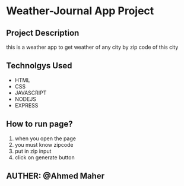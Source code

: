 # Weather-Journal App Project

## Project Description

this is a weather app to get weather of any city by zip code of this city

## Technolgys Used

- HTML
- CSS
- JAVASCRIPT
- NODEJS
- EXPRESS

## How to run page?

1. when you open the page
2. you must know zipcode
3. put in zip input
4. click on generate button

## AUTHER: @Ahmed Maher

